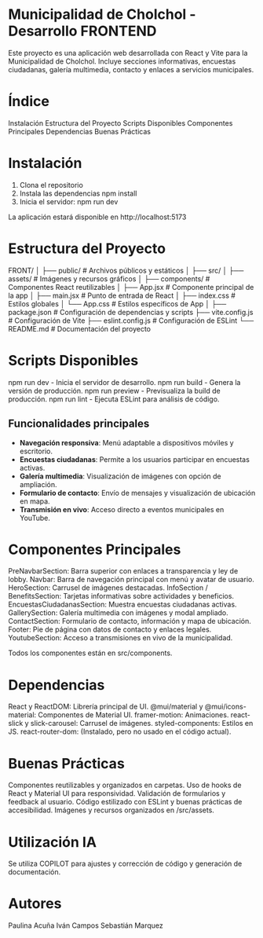 # Municipalidad de Cholchol - Desarrollo FRONTEND

Este proyecto es una aplicación web desarrollada con React y Vite para la Municipalidad de Cholchol. Incluye secciones informativas, encuestas ciudadanas, galería multimedia, contacto y enlaces a servicios municipales.

# Índice
Instalación
Estructura del Proyecto
Scripts Disponibles
Componentes Principales
Dependencias
Buenas Prácticas

# Instalación

1. Clona el repositorio
2. Instala las dependencias 
        npm install
3. Inicia el servidor:
        npm run dev

La aplicación estará disponible en http://localhost:5173


# Estructura del Proyecto

FRONT/
│
├── public/                # Archivos públicos y estáticos
│
├── src/
│   ├── assets/            # Imágenes y recursos gráficos
│   ├── components/        # Componentes React reutilizables
│   ├── App.jsx            # Componente principal de la app
│   ├── main.jsx           # Punto de entrada de React
│   ├── index.css          # Estilos globales
│   └── App.css            # Estilos específicos de App
│
├── package.json           # Configuración de dependencias y scripts
├── vite.config.js         # Configuración de Vite
├── eslint.config.js       # Configuración de ESLint
└── README.md              # Documentación del proyecto

# Scripts Disponibles
npm run dev - Inicia el servidor de desarrollo.
npm run build - Genera la versión de producción.
npm run preview - Previsualiza la build de producción.
npm run lint - Ejecuta ESLint para análisis de código.

## Funcionalidades principales

- **Navegación responsiva**: Menú adaptable a dispositivos móviles y escritorio.
- **Encuestas ciudadanas**: Permite a los usuarios participar en encuestas activas.
- **Galería multimedia**: Visualización de imágenes con opción de ampliación.
- **Formulario de contacto**: Envío de mensajes y visualización de ubicación en mapa.
- **Transmisión en vivo**: Acceso directo a eventos municipales en YouTube.


# Componentes Principales
PreNavbarSection: Barra superior con enlaces a transparencia y ley de lobby.
Navbar: Barra de navegación principal con menú y avatar de usuario.
HeroSection: Carrusel de imágenes destacadas.
InfoSection / BenefitsSection: Tarjetas informativas sobre actividades y beneficios.
EncuestasCiudadanasSection: Muestra encuestas ciudadanas activas.
GallerySection: Galería multimedia con imágenes y modal ampliado.
ContactSection: Formulario de contacto, información y mapa de ubicación.
Footer: Pie de página con datos de contacto y enlaces legales.
YoutubeSection: Acceso a transmisiones en vivo de la municipalidad.

Todos los componentes están en src/components.

# Dependencias
React y ReactDOM: Librería principal de UI.
@mui/material y @mui/icons-material: Componentes de Material UI.
framer-motion: Animaciones.
react-slick y slick-carousel: Carrusel de imágenes.
styled-components: Estilos en JS.
react-router-dom: (Instalado, pero no usado en el código actual).

# Buenas Prácticas
Componentes reutilizables y organizados en carpetas.
Uso de hooks de React y Material UI para responsividad.
Validación de formularios y feedback al usuario.
Código estilizado con ESLint y buenas prácticas de accesibilidad.
Imágenes y recursos organizados en /src/assets.

# Utilización IA

Se utiliza COPILOT para ajustes y corrección de código y generación de documentación. 

# Autores

Paulina Acuña
Iván Campos
Sebastián Marquez
